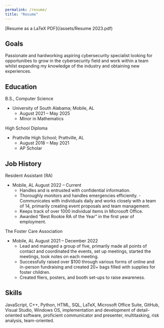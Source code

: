 ```yaml
---
permalink: /resume/
title: "Resume"
---
```



[Resume as a LaTeX PDF](/assets/Resume 2023.pdf)

## Goals
Passionate and hardworking aspiring cybersecurity specialist looking for opportunities to grow in the cybersecurity field and work within a team whilst expanding my knowledge of the industry and obtaining new experiences. 

## Education 
B.S., Computer Science 
- University of South Alabama; Mobile, AL
    - August 2021 – May 2025 
    - Minor in Mathematics

High School Diploma
- Prattville High School; Prattville, AL
    - August 2018 – May 2021
    - AP Scholar 

## Job History 
Resident Assistant (RA)
- Mobile, AL	August 2022 – Current
    - Handles and is entrusted with confidential information.
    - Thoroughly monitors and handles emergencies efficiently. 
    -Communicates with individuals daily and works closely with a team of 14, primarily creating event proposals and team management.
    - Keeps track of over 1000 individual items in Microsoft Office. 
    - Awarded “Best Rookie RA of the Year” in the first year of employment.


The Foster Care Association
- Mobile, AL 	August 2021 – December 2022
    - Lead and managed a group of five, primarily made all points of contact and coordinated the events, set up meetings, started the meetings, took notes on each meeting. 
    - Successfully raised over $100 through various forms of online and in-person fundraising and created 20+ bags filled with supplies for foster children. 
    - Created fliers, posters, and booth set-ups to raise awareness.

## Skills
JavaScript, C++, Python, HTML, SQL, LaTeX, Microsoft Office Suite, GitHub, Visual Studio, Windows OS, implementation and development of detail-oriented software, proficient communicator and presenter, multitasking, risk analysis, team-oriented. 
